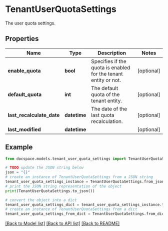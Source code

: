 # TenantUserQuotaSettings

The user quota settings.

## Properties

Name | Type | Description | Notes
------------ | ------------- | ------------- | -------------
**enable_quota** | **bool** | Specifies if the quota is enabled for the tenant entity or not. | [optional] 
**default_quota** | **int** | The default quota of the tenant entity. | [optional] 
**last_recalculate_date** | **datetime** | The date of the last quota recalculation. | [optional] 
**last_modified** | **datetime** |  | [optional] 

## Example

```python
from docspace.models.tenant_user_quota_settings import TenantUserQuotaSettings

# TODO update the JSON string below
json = "{}"
# create an instance of TenantUserQuotaSettings from a JSON string
tenant_user_quota_settings_instance = TenantUserQuotaSettings.from_json(json)
# print the JSON string representation of the object
print(TenantUserQuotaSettings.to_json())

# convert the object into a dict
tenant_user_quota_settings_dict = tenant_user_quota_settings_instance.to_dict()
# create an instance of TenantUserQuotaSettings from a dict
tenant_user_quota_settings_from_dict = TenantUserQuotaSettings.from_dict(tenant_user_quota_settings_dict)
```
[[Back to Model list]](../README.md#documentation-for-models) [[Back to API list]](../README.md#documentation-for-api-endpoints) [[Back to README]](../README.md)


